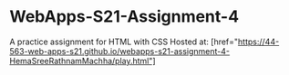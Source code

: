 # WebApps-S21-Assignment-4
A practice assignment for HTML with CSS
Hosted at: [href="https://44-563-web-apps-s21.github.io/webapps-s21-assignment-4-HemaSreeRathnamMachha/play.html"]